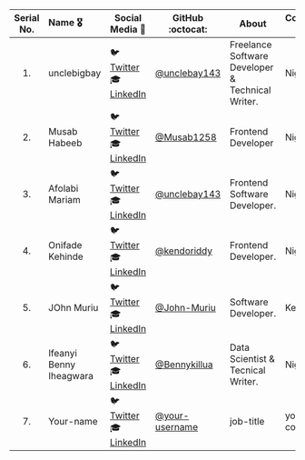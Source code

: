 | Serial No. | Name :medal_military: | Social Media :wave:                                                                                                                         | GitHub :octocat:                                    | About                                            | Country :globe_with_meridians: |
| :--------: | :-------------------- | ------------------------------------------------------------------------------------------------------------------------------------------- | --------------------------------------------------- | ------------------------------------------------ | ------------------------------ |
|     1.     | unclebigbay           | :bird: [Twitter](https://twitter.com/unclebigbay143) <br>:mortar_board: [LinkedIn](https://www.linkedin.com/in/unclebigbay/)                | [@unclebay143](https://github.com/unclebay143/)     | Freelance Software Developer & Technical Writer. | Nigeria                        |
|     2.     | Musab Habeeb          | :bird: [Twitter](https://mobile.twitter.com/MusabHabeeb2) <br>:mortar_board: [LinkedIn](https://www.linkedin.com/in/musab-habeeb-8a90611b9) | [@Musab1258](https://github.com/Musab1258/)         | Frontend Developer                               | Nigeria                        |
|     3.     | Afolabi Mariam        | :bird: [Twitter](https://twitter.com/mariam_afox) <br>:mortar_board: [LinkedIn](https://www.linkedin.com/in/opeyemi-m-afolabi-b590a5155/)   | [@unclebay143](https://github.com/mariamopeyemi/)   | Frontend Software Developer.                     | Nigeria                        |
|     4.     | Onifade Kehinde       | :bird: [Twitter](https://twitter.com/RideOnOne09) <br>:mortar_board: [LinkedIn](https://www.linkedin.com/in/kehindeonifade/)                | [@kendoriddy](https://github.com/kendoriddy/)       | Frontend Developer.                              | Nigeria                        |
|     5.     | JOhn Muriu            | :bird: [Twitter](https://twitter.com/j_muriu) <br>:mortar_board: [LinkedIn](https://www.linkedin.com/in/john-muriu/)                        | [@John-Muriu](https://github.com/John-Muriu/)       | Software Developer.                              | Kenya                          |
|     6.     | Ifeanyi Benny Iheagwara            | :bird: [Twitter](https://twitter.com/Bennykillua) <br>:mortar_board: [LinkedIn](https://www.linkedin.com/in/ifeanyi-iheagwara/)                        | [@Bennykillua](https://github.com/Bennykillua)       | Data Scientist & Tecnical Writer.                              | Nigeria                          |
|     7.     | Your-name             | :bird: [Twitter](https://twitter.com/Kashish_121) <br>:mortar_board: [LinkedIn](https://www.linkedin.com/in/your-linkedin/)                 | [@your-username](https://github.com/your-username/) | job-title                                        | your country                   |
